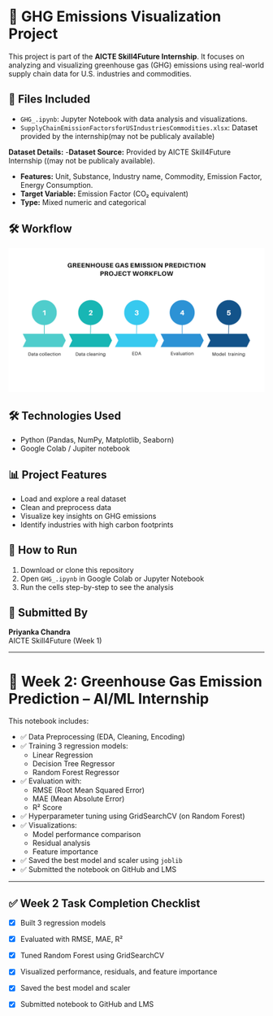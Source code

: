 # 🌱 GHG Emissions Visualization Project

This project is part of the **AICTE Skill4Future Internship**. It focuses on analyzing and visualizing greenhouse gas (GHG) emissions using real-world supply chain data for U.S. industries and commodities.

## 📁 Files Included

- `GHG_.ipynb`: Jupyter Notebook with data analysis and visualizations.
- `SupplyChainEmissionFactorsforUSIndustriesCommodities.xlsx`: Dataset provided by the internship(may not be publicaly available)

**Dataset Details:**
-**Dataset Source:** Provided by AICTE Skill4Future Internship ((may not be publicaly available).
- **Features:** Unit, Substance, Industry name, Commodity, Emission Factor, Energy Consumption.
- **Target Variable:** Emission Factor (CO₂ equivalent)
- **Type:** Mixed numeric and categorical

## 🛠 Workflow
![Workflow Diagram](https://github.com/Chaandraa/GHG_Prediction/blob/9fcb4a92dff20052cf25315a36b4b5429701a25a/Data%20collection.png)

## 🛠 Technologies Used

- Python (Pandas, NumPy, Matplotlib, Seaborn)
- Google Colab / Jupiter notebook

## 📊 Project Features

- Load and explore a real dataset
- Clean and preprocess data
- Visualize key insights on GHG emissions
- Identify industries with high carbon footprints

## 🚀 How to Run

1. Download or clone this repository
2. Open `GHG_.ipynb` in Google Colab or Jupyter Notebook
3. Run the cells step-by-step to see the analysis

## 🙋 Submitted By

**Priyanka Chandra**  
AICTE Skill4Future (Week 1)

---
# 🌱 Week 2: Greenhouse Gas Emission Prediction – AI/ML Internship

This notebook includes:

- ✅ Data Preprocessing (EDA, Cleaning, Encoding)
- ✅ Training 3 regression models:
  - Linear Regression
  - Decision Tree Regressor
  - Random Forest Regressor
- ✅ Evaluation with:
  - RMSE (Root Mean Squared Error)
  - MAE (Mean Absolute Error)
  - R² Score
- ✅ Hyperparameter tuning using GridSearchCV (on Random Forest)
- ✅ Visualizations:
  - Model performance comparison
  - Residual analysis
  - Feature importance
- ✅ Saved the best model and scaler using `joblib`
- ✅ Submitted the notebook on GitHub and LMS

---

## ✅ Week 2 Task Completion Checklist

- [x] Built 3 regression models  
- [x] Evaluated with RMSE, MAE, R²  
- [x] Tuned Random Forest using GridSearchCV  
- [x] Visualized performance, residuals, and feature importance  
- [x] Saved the best model and scaler  
- [x] Submitted notebook to GitHub and LMS  


